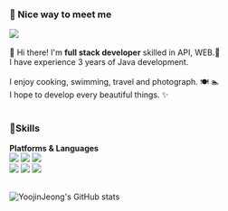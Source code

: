 <h3>🤞 Nice way to meet me</h3>
<a href="https://velog.io/@jjelly" target="_blank"><img src="https://img.shields.io/badge/Velog-20C997?style=flat&logo=Velog&logoColor=white"/></a><br><br>
👋 Hi there! I'm <b>full stack developer</b> skilled in API, WEB.🚀<br>
I have experience 3 years of Java development.<br><br>
I enjoy cooking, swimming, travel and photograph. 🍽 🏊 <br>
I hope to develop every beautiful things. ✨ <br><br>
<h3>💪Skills</h3>
<b>Platforms & Languages </b><br>
<a href="" target="_blank"><img src="https://img.shields.io/badge/spring-6DB33F?style=plastic&logo=spring&logoColor=white"/></a>
<a href="" target="_blank"><img src="https://img.shields.io/badge/SpringBoot-6DB33F?style=plastic&logo=springboot&logoColor=white"/></a>
<a href="" target="_blank"><img src="https://img.shields.io/badge/java-001E59?style=plastic&logo=java&logoColor=white"/></a><br>
<a href="" target="_blank"><img src="https://img.shields.io/badge/javascript-F7DF1E?style=plastic&logo=javascript&logoColor=white"/></a>
<a href="" target="_blank"><img src="https://img.shields.io/badge/Vue.js-4FC08D?style=plastic&logo=Vue.js&logoColor=white"/></a>
<a href="" target="_blank"><img src="https://img.shields.io/badge/typescript-3178C6?style=plastic&logo=typescript&logoColor=white"/></a><br><br>

![YoojinJeong's GitHub stats](https://github-readme-stats.vercel.app/api?username=YoojinJeong&show_icons=true&theme=vue)
<br><br>

